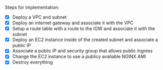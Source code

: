 Steps for implementation:

- [x] Deploy a VPC and subnet
- [x] Deploy an internet gateway and associate it with the VPC
- [x] Setup a route table with a route to the IGW and associate it with the subnet
- [x] Deploy an EC2 instance inside of the created subnet and associate a public IP
- [x] Associate a public IP and security group that allows public ingress
- [x] Change the EC2 instance to use a publicy avaliable NGINX AMI
- [x] Destroy everything

